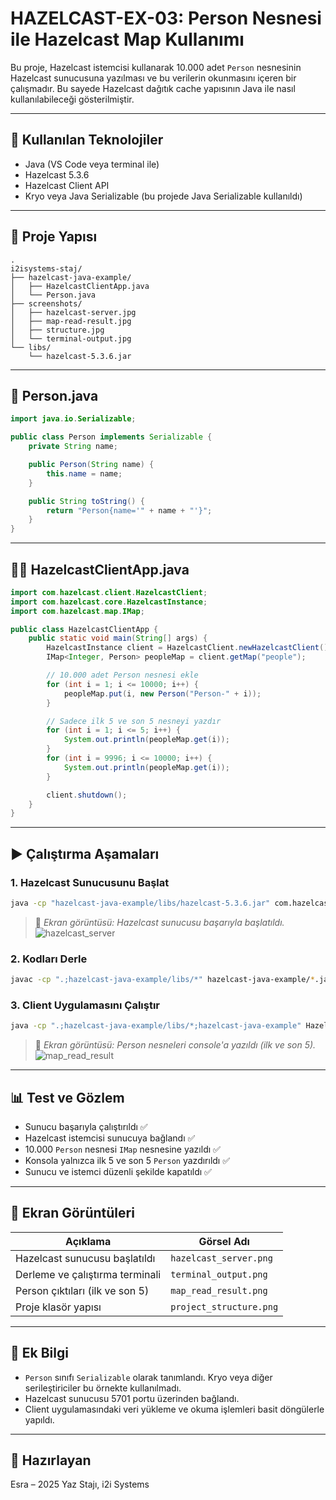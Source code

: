 # HAZELCAST-EX-03: Person Nesnesi ile Hazelcast Map Kullanımı

Bu proje, Hazelcast istemcisi kullanarak 10.000 adet `Person` nesnesinin Hazelcast sunucusuna yazılması ve bu verilerin okunmasını içeren bir çalışmadır.
Bu sayede Hazelcast dağıtık cache yapısının Java ile nasıl kullanılabileceği gösterilmiştir.

---

## 🔧 Kullanılan Teknolojiler

* Java (VS Code veya terminal ile)
* Hazelcast 5.3.6
* Hazelcast Client API
* Kryo veya Java Serializable (bu projede Java Serializable kullanıldı)

---

## 📁 Proje Yapısı

```
.
i2isystems-staj/
├── hazelcast-java-example/
│   ├── HazelcastClientApp.java
│   └── Person.java
├── screenshots/
│   ├── hazelcast-server.jpg
│   ├── map-read-result.jpg
│   ├── structure.jpg
│   └── terminal-output.jpg
└── libs/
    └── hazelcast-5.3.6.jar

```

---

## 👤 Person.java

```java
import java.io.Serializable;

public class Person implements Serializable {
    private String name;

    public Person(String name) {
        this.name = name;
    }

    public String toString() {
        return "Person{name='" + name + "'}";
    }
}
```

---

## 🧑‍💻 HazelcastClientApp.java

```java
import com.hazelcast.client.HazelcastClient;
import com.hazelcast.core.HazelcastInstance;
import com.hazelcast.map.IMap;

public class HazelcastClientApp {
    public static void main(String[] args) {
        HazelcastInstance client = HazelcastClient.newHazelcastClient();
        IMap<Integer, Person> peopleMap = client.getMap("people");

        // 10.000 adet Person nesnesi ekle
        for (int i = 1; i <= 10000; i++) {
            peopleMap.put(i, new Person("Person-" + i));
        }

        // Sadece ilk 5 ve son 5 nesneyi yazdır
        for (int i = 1; i <= 5; i++) {
            System.out.println(peopleMap.get(i));
        }
        for (int i = 9996; i <= 10000; i++) {
            System.out.println(peopleMap.get(i));
        }

        client.shutdown();
    }
}
```

---

## ▶️ Çalıştırma Aşamaları

### 1. Hazelcast Sunucusunu Başlat

```bash
java -cp "hazelcast-java-example/libs/hazelcast-5.3.6.jar" com.hazelcast.core.server.HazelcastMemberStarter
```

> 📸 *Ekran görüntüsü: Hazelcast sunucusu başarıyla başlatıldı.*
![hazelcast_server](https://github.com/user-attachments/assets/5d325e19-9cad-440d-be21-4ae52eb36cca)


### 2. Kodları Derle

```bash
javac -cp ".;hazelcast-java-example/libs/*" hazelcast-java-example/*.java
```

### 3. Client Uygulamasını Çalıştır

```bash
java -cp ".;hazelcast-java-example/libs/*;hazelcast-java-example" HazelcastClientApp
```

> 📸 *Ekran görüntüsü: Person nesneleri console'a yazıldı (ilk ve son 5).*
![map_read_result](https://github.com/user-attachments/assets/7a73eab9-ea27-4af1-9965-920b2a4b4c8d)


---

## 📊 Test ve Gözlem

* Sunucu başarıyla çalıştırıldı ✅
* Hazelcast istemcisi sunucuya bağlandı ✅
* 10.000 `Person` nesnesi `IMap` nesnesine yazıldı ✅
* Konsola yalnızca ilk 5 ve son 5 `Person` yazdırıldı ✅
* Sunucu ve istemci düzenli şekilde kapatıldı ✅

---

## 📸 Ekran Görüntüleri

| Açıklama                        | Görsel Adı              |
| ------------------------------- | ----------------------- |
| Hazelcast sunucusu başlatıldı   | `hazelcast_server.png`  |
| Derleme ve çalıştırma terminali | `terminal_output.png`   |
| Person çıktıları (ilk ve son 5) | `map_read_result.png`   |
| Proje klasör yapısı             | `project_structure.png` |

---

## 🔹 Ek Bilgi

* `Person` sınıfı `Serializable` olarak tanımlandı. Kryo veya diğer serileştiriciler bu örnekte kullanılmadı.
* Hazelcast sunucusu 5701 portu üzerinden bağlandı.
* Client uygulamasındaki veri yükleme ve okuma işlemleri basit döngülerle yapıldı.

---

## 📑 Hazırlayan

Esra – 2025 Yaz Stajı, i2i Systems

```
```
